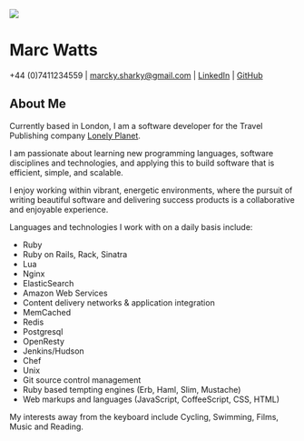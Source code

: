![](http://www.gravatar.com/avatar/ebc4f3ca1194bbf0b352307e2c5778b8.png)

# Marc Watts
+44 (0)7411234559 | [marcky.sharky@gmail.com](marcky.sharky@gmail.com) | [LinkedIn](http://uk.linkedin.com/in/marcawatts) | [GitHub](https://github.com/marckysharky)

## About Me

Currently based in London, I am a software developer for the Travel Publishing company [Lonely Planet](http://www.lonelyplanet.com).

I am passionate about learning new programming languages, software disciplines and technologies, and applying this to build software that is efficient, simple, and scalable. 

I enjoy working within vibrant, energetic environments, where the pursuit of writing beautiful software and delivering success products is a collaborative and enjoyable experience.

Languages and technologies I work with on a daily basis include:

* Ruby
* Ruby on Rails, Rack, Sinatra
* Lua
* Nginx
* ElasticSearch
* Amazon Web Services
* Content delivery networks & application integration
* MemCached
* Redis
* Postgresql
* OpenResty
* Jenkins/Hudson
* Chef
* Unix
* Git source control management
* Ruby based tempting engines (Erb, Haml, Slim, Mustache)
* Web markups and languages (JavaScript, CoffeeScript, CSS, HTML)

My interests away from the keyboard include Cycling, Swimming, Films, Music and Reading.